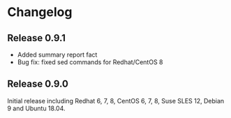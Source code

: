 # Changelog

## Release 0.9.1

- Added summary report fact
- Bug fix: fixed sed commands for Redhat/CentOS 8

## Release 0.9.0

Initial release including Redhat 6, 7, 8, CentOS 6, 7, 8, Suse SLES 12, Debian 9 and Ubuntu 18.04.
